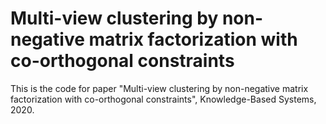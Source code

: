# Multi-view clustering by non-negative matrix factorization with co-orthogonal constraints

This is the code for paper "Multi-view clustering by non-negative matrix factorization with co-orthogonal constraints", Knowledge-Based Systems, 2020.

